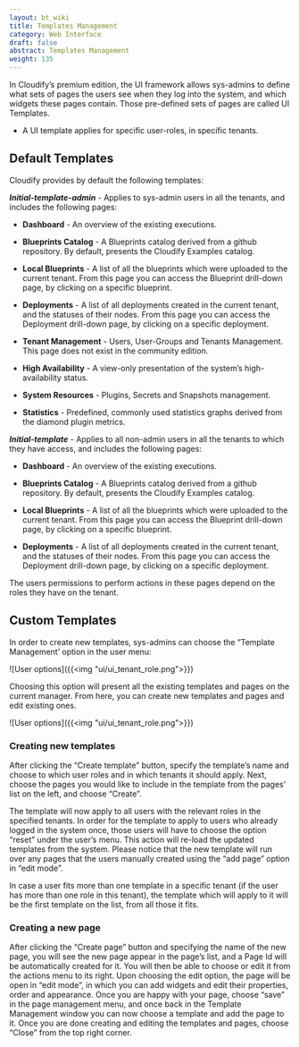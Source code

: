 ```yaml
---
layout: bt_wiki
title: Templates Management
category: Web Interface
draft: false
abstract: Templates Management
weight: 135
---
```


In Cloudify’s premium edition, the UI framework allows sys-admins to define what sets of pages the users see when they log into the system, and which widgets these pages contain. Those pre-defined sets of pages are called UI Templates. 

* A UI template applies for specific user-roles, in specific tenants.


## Default Templates
Cloudify provides by default the following templates: 

***Initial-template-admin*** - Applies to sys-admin users in all the tenants, and includes the following pages: 

* **Dashboard**  - An overview of the existing executions. 

* **Blueprints Catalog** - A Blueprints catalog derived from a github repository. By default, presents the Cloudify Examples catalog.

* **Local Blueprints** - A list of all the blueprints which were uploaded to the current tenant.  From this page you can access the Blueprint drill-down page, by clicking on a specific blueprint.  

* **Deployments** - A list of all deployments created in the current tenant, and the statuses of their nodes. From this page you can access the Deployment drill-down page, by clicking on a specific deployment. 

* **Tenant Management** - Users, User-Groups and Tenants Management. This page does not exist in the community edition. 

* **High Availability** - A view-only presentation of the system’s high-availability status. 

* **System Resources** - Plugins, Secrets and Snapshots management. 

* **Statistics** - Predefined, commonly used statistics graphs derived from the diamond plugin metrics. 



***Initial-template*** - Applies to all non-admin users in all the tenants to which they have access, and includes the following pages: 

* **Dashboard**  - An overview of the existing executions. 

* **Blueprints Catalog** - A Blueprints catalog derived from a github repository. By default, presents the Cloudify Examples catalog. 

* **Local Blueprints** - A list of all the blueprints which were uploaded to the current tenant.  From this page you can access the Blueprint drill-down page, by clicking on a specific blueprint.   

* **Deployments** - A list of all deployments created in the current tenant, and the statuses of their nodes. From this page you can access the Deployment drill-down page, by clicking on a specific deployment. 

The users permissions to perform actions in these pages depend on the roles they have on the tenant.

## Custom Templates
In order to create new templates, sys-admins can choose the “Template Management’ option in the user menu: 

![User options]({{<img "ui/ui_tenant_role.png">}})



Choosing this option will present all the existing templates and pages on the current manager. From here, you can create new templates and pages and edit existing ones.  

![User options]({{<img "ui/ui_tenant_role.png">}})


### Creating new templates

After clicking the “Create template” button, specify the template’s name and choose to which user roles and in which tenants it should apply. 
Next, choose the pages you would like to include in the template from the pages’ list on the left, and choose “Create”. 

The template will now apply to all users with the relevant roles in the specified tenants. 
In order for the template to apply to users who already logged in the system once, those users will have to choose the option “reset” under the user’s menu. This action will re-load the updated templates from the system. Please notice that the new template will run over any pages that the users manually created using the “add page” option in “edit mode”. 


In case a user fits more than one template in a specific tenant (if the user has more than one role in this tenant), the template which will apply to it will be the first template on the list, from all those it fits.

### Creating a new page

After clicking the “Create page”  button and specifying the name of the new page, you will see the new page appear in the page’s list, and a Page Id will be automatically created for it. You will then be able to choose or edit it from the actions menu to its right. 
Upon choosing the edit option, the page will be open in “edit mode”, in which you can add widgets and edit their properties, order and appearance.
Once you are happy with your page, choose “save” in the page management menu, and once back in the Template Management window you can now choose a template and add the page to it. 
Once  you are done creating and editing the templates and pages, choose “Close” from the top right corner. 


